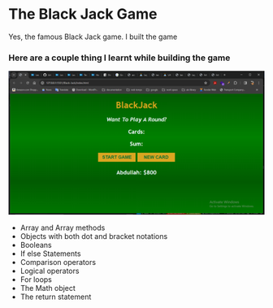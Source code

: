 <h1>The Black Jack Game</h1>
<p>Yes, the famous Black Jack game. I built the game</p>
<h3>Here are a couple thing I learnt while building the game</h3>
<img src="./Screenshot (1).png" alt='black-jack preview'>
<ul>
	<li>Array and Array methods</li>
	<li>Objects with both dot and bracket notations</li>
	<li>Booleans</li>
	<li>If else Statements</li>
	<li>Comparison operators</li>
	<li>Logical operators</li>
	<li>For loops</li>
	<li>The Math object</li>
	<li>The return statement</li>
</ul>
